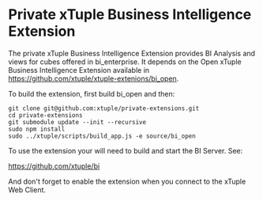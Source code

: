 Private xTuple Business Intelligence Extension
==============================================
The private xTuple Business Intelligence Extension provides BI Analysis and views for cubes offered in
bi_enterprise.  It depends on the Open xTuple Business Intelligence Extension available in 
https://github.com/xtuple/xtuple-extenions/bi_open.

To build the extension, first build bi_open and then:

	git clone git@github.com:xtuple/private-extensions.git
	cd private-extensions
	git submodule update --init --recursive
	sudo npm install
	sudo ../xtuple/scripts/build_app.js -e source/bi_open

To use the extension your will need to build and start the BI Server.  See:

https://github.com/xtuple/bi

And don't forget to enable the extension when you connect to the xTuple Web Client.
